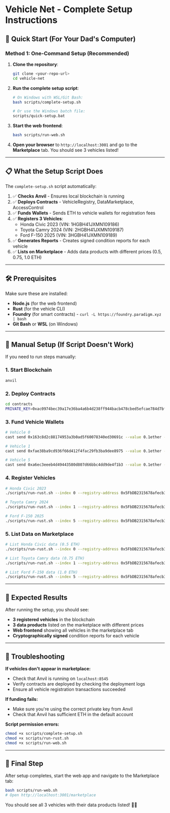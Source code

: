 # Vehicle Net - Complete Setup Instructions

## 🚀 Quick Start (For Your Dad's Computer)

### Method 1: One-Command Setup (Recommended)

1. **Clone the repository**:
   ```bash
   git clone <your-repo-url>
   cd vehicle-net
   ```

2. **Run the complete setup script**:
   ```bash
   # On Windows with WSL/Git Bash:
   bash scripts/complete-setup.sh
   
   # Or use the Windows batch file:
   scripts/quick-setup.bat
   ```

3. **Start the web frontend**:
   ```bash
   bash scripts/run-web.sh
   ```

4. **Open your browser** to `http://localhost:3001` and go to the **Marketplace** tab. You should see 3 vehicles listed!

---

## 📋 What the Setup Script Does

The `complete-setup.sh` script automatically:

1. ✅ **Checks Anvil** - Ensures local blockchain is running
2. ✅ **Deploys Contracts** - VehicleRegistry, DataMarketplace, AccessControl
3. ✅ **Funds Wallets** - Sends ETH to vehicle wallets for registration fees
4. ✅ **Registers 3 Vehicles**:
   - Honda Civic 2023 (VIN: 1HGBH41JXMN109186)
   - Toyota Camry 2024 (VIN: 2HGBH41JXMN109187)  
   - Ford F-150 2025 (VIN: 3HGBH41JXMN109189)
5. ✅ **Generates Reports** - Creates signed condition reports for each vehicle
6. ✅ **Lists on Marketplace** - Adds data products with different prices (0.5, 0.75, 1.0 ETH)

---

## 🛠️ Prerequisites

Make sure these are installed:
- **Node.js** (for the web frontend)
- **Rust** (for the vehicle CLI)
- **Foundry** (for smart contracts) - `curl -L https://foundry.paradigm.xyz | bash`
- **Git Bash** or **WSL** (on Windows)

---

## 🔧 Manual Setup (If Script Doesn't Work)

If you need to run steps manually:

### 1. Start Blockchain
```bash
anvil
```

### 2. Deploy Contracts
```bash
cd contracts
PRIVATE_KEY=0xac0974bec39a17e36ba4a6b4d238ff944bacb478cbed5efcae784d7bf4f2ff80 forge script script/DeploySystem.s.sol --rpc-url http://localhost:8545 --broadcast
```

### 3. Fund Vehicle Wallets
```bash
# Vehicle 0
cast send 0x163c8d2c88174953a3b0ad5f60078340ed30691c --value 0.1ether --private-key 0xac0974bec39a17e36ba4a6b4d238ff944bacb478cbed5efcae784d7bf4f2ff80 --rpc-url http://localhost:8545

# Vehicle 1  
cast send 0xfae38ba9cd936f66d412f4fac29fb3ba9dee8975 --value 0.1ether --private-key 0xac0974bec39a17e36ba4a6b4d238ff944bacb478cbed5efcae784d7bf4f2ff80 --rpc-url http://localhost:8545

# Vehicle 5
cast send 0xa6ec3eeeb4d49443580d807d66bbc4dd9de4f1b3 --value 0.1ether --private-key 0xac0974bec39a17e36ba4a6b4d238ff944bacb478cbed5efcae784d7bf4f2ff80 --rpc-url http://localhost:8545
```

### 4. Register Vehicles
```bash
# Honda Civic 2023
./scripts/run-rust.sh --index 0 --registry-address 0x5FbDB2315678afecb367f032d93F642f64180aa3 register-vehicle --vin "1HGBH41JXMN109186" --manufacturer "Honda" --model "Civic" --year 2023

# Toyota Camry 2024
./scripts/run-rust.sh --index 1 --registry-address 0x5FbDB2315678afecb367f032d93F642f64180aa3 register-vehicle --vin "2HGBH41JXMN109187" --manufacturer "Toyota" --model "Camry" --year 2024

# Ford F-150 2025
./scripts/run-rust.sh --index 5 --registry-address 0x5FbDB2315678afecb367f032d93F642f64180aa3 register-vehicle --vin "3HGBH41JXMN109189" --manufacturer "Ford" --model "F-150" --year 2025
```

### 5. List Data on Marketplace
```bash
# List Honda Civic data (0.5 ETH)
./scripts/run-rust.sh --index 0 --registry-address 0x5FbDB2315678afecb367f032d93F642f64180aa3 --marketplace-address 0xe7f1725E7734CE288F8367e1Bb143E90bb3F0512 list-data --data-type "condition_report" --price 500000000000000000 --description "Honda Civic 2023 - Complete vehicle diagnostics"

# List Toyota Camry data (0.75 ETH)
./scripts/run-rust.sh --index 1 --registry-address 0x5FbDB2315678afecb367f032d93F642f64180aa3 --marketplace-address 0xe7f1725E7734CE288F8367e1Bb143E90bb3F0512 list-data --data-type "condition_report" --price 750000000000000000 --description "Toyota Camry 2024 - Battery health and maintenance"

# List Ford F-150 data (1.0 ETH)
./scripts/run-rust.sh --index 5 --registry-address 0x5FbDB2315678afecb367f032d93F642f64180aa3 --marketplace-address 0xe7f1725E7734CE288F8367e1Bb143E90bb3F0512 list-data --data-type "condition_report" --price 1000000000000000000 --description "Ford F-150 2025 - Comprehensive truck diagnostics"
```

---

## 📱 Expected Results

After running the setup, you should see:
- **3 registered vehicles** in the blockchain
- **3 data products** listed on the marketplace with different prices
- **Web frontend** showing all vehicles in the marketplace tab
- **Cryptographically signed** condition reports for each vehicle

---

## 🐛 Troubleshooting

**If vehicles don't appear in marketplace:**
- Check that Anvil is running on `localhost:8545`
- Verify contracts are deployed by checking the deployment logs
- Ensure all vehicle registration transactions succeeded

**If funding fails:**
- Make sure you're using the correct private key from Anvil
- Check that Anvil has sufficient ETH in the default account

**Script permission errors:**
```bash
chmod +x scripts/complete-setup.sh
chmod +x scripts/run-rust.sh
chmod +x scripts/run-web.sh
```

---

## 🎯 Final Step

After setup completes, start the web app and navigate to the Marketplace tab:
```bash
bash scripts/run-web.sh
# Open http://localhost:3001/marketplace
```

You should see all 3 vehicles with their data products listed! 🚗✨